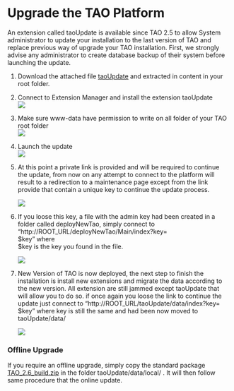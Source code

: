 <!--
parent: 'Installation and Upgrading'
created_at: '2015-04-16 08:04:18'
updated_at: '2015-04-16 08:04:35'
authors:
    - 'Lionel Lecaque'
tags:
    - 'Installation and Upgrading'
-->

Upgrade the TAO Platform
========================

An extension called taoUpdate is available since TAO 2.5 to allow System administrator to update your installation to the last version of TAO and replace previous way of upgrade your TAO installation. First, we strongly advise any administrator to create database backup of their system before launching the update.

1.  Download the attached file [taoUpdate](http://releases.taotesting.com/taoUpdate2.5-2.6.zip) and extracted in content in your root folder.
2.  Connect to Extension Manager and install the extension taoUpdate\
    ![](http://forge.taotesting.com/attachments/download/2568/S%C3%A9lection_045.png)
3.  Make sure www-data have permission to write on all folder of your TAO root folder\
    ![](http://forge.taotesting.com/attachments/download/2567/S%C3%A9lection_046.png)
4.  Launch the update\
    ![](http://forge.taotesting.com/attachments/download/2566/S%C3%A9lection_047.png)
5.  At this point a private link is provided and will be required to continue the update, from now on any attempt to connect to the platform will result to a redirection to a maintenance page except from the link provide that contain a unique key to continue the update process.<br/>

    ![](http://forge.taotesting.com/attachments/download/2570/S%C3%A9lection_048.png)
6.  If you loose this key, a file with the admin key had been created in a folder called deployNewTao, simply connect to “http://ROOT_URL/deployNewTao/Main/index?key=<br/>
$key” where <br/>
$key is the key you found in the file.<br/>

    ![](http://forge.taotesting.com/attachments/download/2571/S%C3%A9lection_049.png)
7.  New Version of TAO is now deployed, the next step to finish the installation is install new extensions and migrate the data according to the new version. All extension are still jammed except taoUpdate that will allow you to do so. if once again you loose the link to continue the update just connect to “http://ROOT_URL/taoUpdate/data/index?key=<br/>
$key” where key is still the same and had been now moved to taoUpdate/data/<br/>

    ![](http://forge.taotesting.com/attachments/download/2573/S%C3%A9lection_050.png)

### Offline Upgrade

If you require an offline upgrade, simply copy the standard package [TAO_2.6_build.zip](http://releases.taotesting.com/TAO_2.6_build.zip) in the folder taoUpdate/data/local/ . It will then follow same procedure that the online update.


